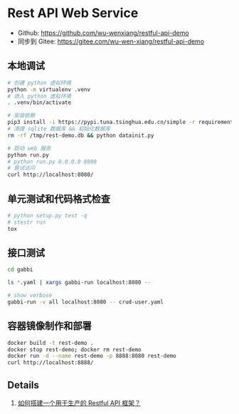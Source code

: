# Rest API Web Service

- Github: <https://github.com/wu-wenxiang/restful-api-demo>
- 同步到 Gitee: <https://gitee.com/wu-wen-xiang/restful-api-demo>

## 本地调试

```bash
# 创建 python 虚拟环境
python -m virtualenv .venv
# 进入 python 虚拟环境
. .venv/bin/activate

# 安装依赖
pip3 install -i https://pypi.tuna.tsinghua.edu.cn/simple -r requirements.txt
# 清理 sqlite 数据库 && 初始化数据库
rm -rf /tmp/rest-demo.db && python datainit.py

# 启动 web 服务
python run.py
# python run.py 0.0.0.0 8080
# 尝试访问
curl http://localhost:8080/
```

## 单元测试和代码格式检查

```bash
# python setup.py test -q
# stestr run
tox
```

## 接口测试

```bash
cd gabbi

ls *.yaml | xargs gabbi-run localhost:8080 --

# show verbose
gabbi-run -v all localhost:8080 -- crud-user.yaml
```

## 容器镜像制作和部署

```bash
docker build -t rest-demo .
docker stop rest-demo; docker rm rest-demo
docker run -d --name rest-demo -p 8888:8080 rest-demo
curl http://localhost:8888/
```

## Details

1. [如何搭建一个用于生产的 Restful API 框架？](doc/how-to-build-rest-api-web-service.md)
